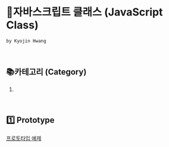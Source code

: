 # 📖자바스크립트 클래스 (JavaScript Class)

`by Kyojin Hwang`

<br/>

## 📚카테고리 (Category)

1. []()

<br/>

## 1️⃣ Prototype

<a href="">프로토타입 예제</a>
